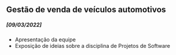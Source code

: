 ## Gestão de venda de veículos automotivos

##### [09/03/2022] 
- Apresentação da equipe
- Exposição de ideias sobre a disciplina de Projetos de Software
